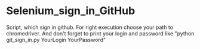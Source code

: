 # Selenium_sign_in_GitHub

Script, which sign in github. 
For right execution choose your path to chromedriver. 
And don't forget to print your login and password like "python git_sign_in.py YourLogin YourPassword"
